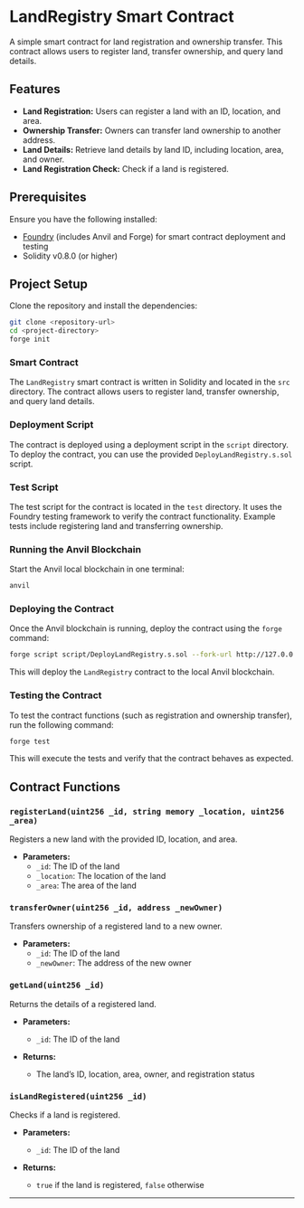 # LandRegistry Smart Contract

A simple smart contract for land registration and ownership transfer. This contract allows users to register land, transfer ownership, and query land details.

## Features

- **Land Registration:** Users can register a land with an ID, location, and area.
- **Ownership Transfer:** Owners can transfer land ownership to another address.
- **Land Details:** Retrieve land details by land ID, including location, area, and owner.
- **Land Registration Check:** Check if a land is registered.

## Prerequisites

Ensure you have the following installed:

- [Foundry](https://github.com/foundry-rs/foundry) (includes Anvil and Forge) for smart contract deployment and testing
- Solidity v0.8.0 (or higher)

## Project Setup

Clone the repository and install the dependencies:

```bash
git clone <repository-url>
cd <project-directory>
forge init
```

### Smart Contract

The `LandRegistry` smart contract is written in Solidity and located in the `src` directory. The contract allows users to register land, transfer ownership, and query land details.

### Deployment Script

The contract is deployed using a deployment script in the `script` directory. To deploy the contract, you can use the provided `DeployLandRegistry.s.sol` script.

### Test Script

The test script for the contract is located in the `test` directory. It uses the Foundry testing framework to verify the contract functionality. Example tests include registering land and transferring ownership.

### Running the Anvil Blockchain

Start the Anvil local blockchain in one terminal:

```bash
anvil
```

### Deploying the Contract

Once the Anvil blockchain is running, deploy the contract using the `forge` command:

```bash
forge script script/DeployLandRegistry.s.sol --fork-url http://127.0.0.1:8545 --broadcast
```

This will deploy the `LandRegistry` contract to the local Anvil blockchain.

### Testing the Contract

To test the contract functions (such as registration and ownership transfer), run the following command:

```bash
forge test
```

This will execute the tests and verify that the contract behaves as expected.

## Contract Functions

### `registerLand(uint256 _id, string memory _location, uint256 _area)`

Registers a new land with the provided ID, location, and area.

- **Parameters:**
  - `_id`: The ID of the land
  - `_location`: The location of the land
  - `_area`: The area of the land

### `transferOwner(uint256 _id, address _newOwner)`

Transfers ownership of a registered land to a new owner.

- **Parameters:**
  - `_id`: The ID of the land
  - `_newOwner`: The address of the new owner

### `getLand(uint256 _id)`

Returns the details of a registered land.

- **Parameters:**
  - `_id`: The ID of the land

- **Returns:**
  - The land’s ID, location, area, owner, and registration status

### `isLandRegistered(uint256 _id)`

Checks if a land is registered.

- **Parameters:**
  - `_id`: The ID of the land

- **Returns:**
  - `true` if the land is registered, `false` otherwise

---